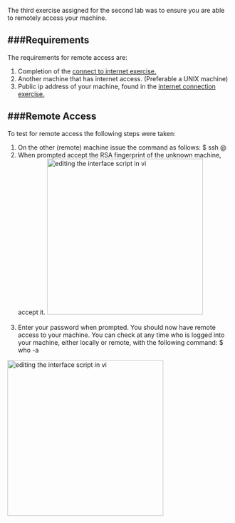 The third exercise assigned for the second lab was to ensure you are able to remotely access your machine.

###Requirements
------------------------

The requirements for remote access are:
1. Completion of the [connect to internet exercise.](Connecting_Network.html)
2. Another machine that has internet access. (Preferable a UNIX machine)
3. Public ip address of your machine, found in the [internet connection exercise.](Connecting_Network.html)

###Remote Access
----------------

To test for remote access the following steps were taken:
1. On the other (remote) machine issue the command as follows:
		$ ssh <your username>@<your public ip address>
2. When prompted accept the RSA fingerprint of the unknown machine, accept it.
	<img src="../img/Lab_2/rsa_fingerprint.png" alt="editing the interface script in vi" class="img-responsive"  style="margin-bottom:20px;height:350px;margin-right:auto;margin-left:auto;">
3. Enter your password when prompted.
You should now have remote access to your machine. You can check at any time who is logged into your machine, either locally or remote, with the following command:
		$ who -a
<img src="../img/Lab_2/remote_login.png" alt="editing the interface script in vi" class="img-responsive"  style="margin-bottom:20px;height:350px;margin-right:auto;margin-left:auto;">
